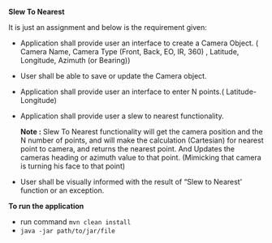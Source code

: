 **Slew To Nearest**

It is just an assignment and below is the requirement given:

- Application shall provide user an interface to create a Camera Object. ( Camera Name, Camera Type (Front, Back, EO, IR, 360) , Latitude, Longitude, Azimuth (or Bearing))

- User shall be able to save or update the Camera object.
- Application shall provide user an interface to enter N points.( Latitude-Longitude)
- Application shall provide user a slew to nearest functionality.
  
  **Note :** Slew To Nearest functionality will get the camera position and the N number of points, and will make the calculation (Cartesian) for nearest point to camera,  and returns the nearest point.
             And Updates the cameras heading or azimuth value to that point. (Mimicking that camera is turning his face to that point)
- User shall be visually informed with the result of “Slew to Nearest’ function or an exception.



**To run the application**
- run command `mvn clean install`
- `java -jar path/to/jar/file`